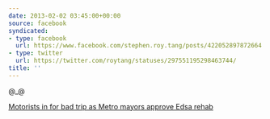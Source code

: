 ```yaml
---
date: 2013-02-02 03:45:00+00:00
source: facebook
syndicated:
- type: facebook
  url: https://www.facebook.com/stephen.roy.tang/posts/422052897872664
- type: twitter
  url: https://twitter.com/roytang/statuses/297551195298463744/
title: ''
---
```


@_@

[Motorists in for bad trip as Metro mayors approve Edsa rehab](http://newsinfo.inquirer.net/351051/motorists-in-for-bad-trip-as-metro-mayors-approve-edsa-rehab)